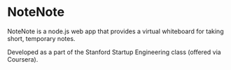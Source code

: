 NoteNote
========

NoteNote is a node.js web app that provides a virtual whiteboard for taking short, temporary notes.

Developed as a part of the Stanford Startup Engineering class (offered via Coursera).
